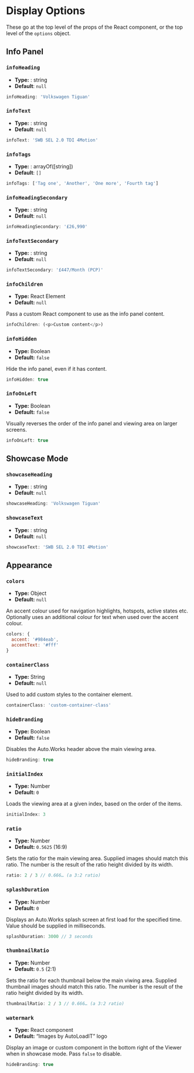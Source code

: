 # Display Options

These go at the top level of the props of the React component, or the top level of the `options` object.

## Info Panel

### `infoHeading`

- **Type:** : string
- **Default**: `null`

```js
infoHeading: 'Volkswagen Tiguan'
```

### `infoText`

- **Type:** : string
- **Default**: `null`

```js
infoText: 'SWB SEL 2.0 TDI 4Motion'
```

### `infoTags`

- **Type:** : arrayOf([string])
- **Default**: `[]`

```js
infoTags: ['Tag one', 'Another', 'One more', 'Fourth tag']
```

### `infoHeadingSecondary`

- **Type:** : string
- **Default**: `null`

```js
infoHeadingSecondary: '£26,990'
```

### `infoTextSecondary`

- **Type:** : string
- **Default**: `null`

```js
infoTextSecondary: '£447/Month (PCP)'
```

### `infoChildren`

- **Type:** React Element
- **Default:** `null`

Pass a custom React component to use as the info panel content.

```js
infoChildren: (<p>Custom content</p>)
```

### `infoHidden`

- **Type:** Boolean
- **Default:** `false`

Hide the info panel, even if it has content.

```js
infoHidden: true
```

### `infoOnLeft`

- **Type:** Boolean
- **Default:** `false`

Visually reverses the order of the info panel and viewing area on larger screens.

```js
infoOnLeft: true
```

## Showcase Mode

### `showcaseHeading`

- **Type:** : string
- **Default**: `null`

```js
showcaseHeading: 'Volkswagen Tiguan'
```

### `showcaseText`

- **Type:** : string
- **Default**: `null`

```js
showcaseText: 'SWB SEL 2.0 TDI 4Motion'
```

## Appearance

### `colors`

- **Type:** Object
- **Default:** `null`

An accent colour used for navigation highlights, hotspots, active states etc.
Optionally uses an additional colour for text when used over the accent colour.

```js
colors: {
  accent: '#984eab',
  accentText: '#fff'
}
```

### `containerClass`

- **Type:** String
- **Default:** `null`

Used to add custom styles to the container element.

```js
containerClass: 'custom-container-class'
```

### `hideBranding`

- **Type:** Boolean
- **Default:** `false`

Disables the Auto.Works header above the main viewing area.

```js
hideBranding: true
```

### `initialIndex`

- **Type:** Number
- **Default:** `0`

Loads the viewing area at a given index, based on the order of the items.

```js
initialIndex: 3
```

### `ratio`

- **Type:** Number
- **Default:** `0.5625` (16:9)

Sets the ratio for the main viewing area. Supplied images should match this ratio. The number is the result of the ratio height divided by its width.

```js
ratio: 2 / 3 // 0.666… (a 3:2 ratio)
```

### `splashDuration`

- **Type:** Number
- **Default:** `0`

Displays an Auto.Works splash screen at first load for the specified time.
Value should be supplied in milliseconds.

```js
splashDuration: 3000 // 3 seconds
```

### `thumbnailRatio`

- **Type:** Number
- **Default:** `0.5` (2:1)

Sets the ratio for each thumbnail below the main viwing area. Supplied thumbnail images
should match this ratio. The number is the result of the ratio height divided by its width.

```js
thumbnailRatio: 2 / 3 // 0.666… (a 3:2 ratio)
```

### `watermark`

- **Type:** React component
- **Default:** “Images by AutoLoadIT” logo

Display an image or custom component in the bottom right of the Viewer when in showcase mode. Pass `false` to disable.

```js
hideBranding: true
```
